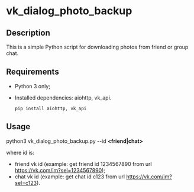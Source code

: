 # vk_dialog_photo_backup

## Description

This is a simple Python script for downloading photos from friend or group chat.

## Requirements

* Python 3 only;
* Installed dependencies: aiohttp, vk_api.

  `pip install aiohttp, vk_api`

## Usage

python3 vk_dialog_photo_backup.py --id **<friend|chat>**

where id is:
* friend vk id (example: get friend id 1234567890 from url https://vk.com/im?sel=1234567890);
* chat vk id (example: get chat id c123 from url https://vk.com/im?sel=c123).
